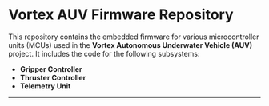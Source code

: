 
# Vortex AUV Firmware Repository

This repository contains the embedded firmware for various microcontroller units (MCUs) used in the **Vortex Autonomous Underwater Vehicle (AUV)** project. It includes the code for the following subsystems:

-  **Gripper Controller**
-  **Thruster Controller**
-  **Telemetry Unit**

---



